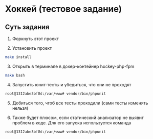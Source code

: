 # Хоккей (тестовое задание)

## Суть задания

1) Форкнуть этот проект

2) Установить проект
```bash
make install
```

3) Открыть в терминале в докер-контейнер hockey-php-fpm 
```bash
make bash
```

4) Запустить юнит-тесты и убедиться, что они не проходят
```bash
root@1312abe3bf8d:/var/www# vendor/bin/phpunit 
```

5) Добиться того, чтоб все тесты проходили (сами тесты изменять нельзя)


6) Также будет плюсом, если статический анализатор не выявит проблем в коде.
Для его запуска используется команда
```bash
root@1312abe3bf8d:/var/www# vendor/bin/phpunit 
```
